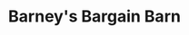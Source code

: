 ---
title: "Barney's Bargain Barn"
url: /black-canyon-city/barneys-bargain-barn/
shop: Eisenwaren
---